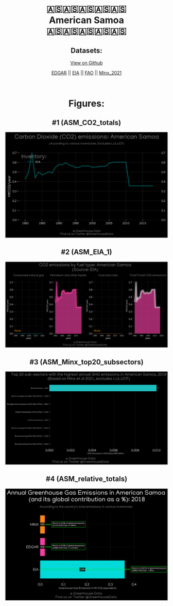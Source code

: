 
<center>
<h1 align="center">
🇦🇸🇦🇸🇦🇸🇦🇸🇦🇸
<br>
American Samoa
<br>
🇦🇸🇦🇸🇦🇸🇦🇸🇦🇸
</h1>
<h2>Datasets:</h2>
<p><a href="https://github.com/dquintani/GreenhouseData/tree/master/country_data/ASM_American Samoa/data">View on Github</a>
<br></p><p><a href="data/ASM_EDGAR.csv">EDGAR</a> || <a href="data/ASM_EIA.csv">EIA</a> || <a href="data/ASM_FAO.csv">FAO</a> || <a href="data/ASM_Minx_2021.csv">Minx_2021</a></p><p><br></p>
<h1>Figures:</h1><h2>#1 (ASM_CO2_totals)</h2>
<p><img alt="" src="figures/ASM_CO2_totals.png" /></p><h2>#2 (ASM_EIA_1)</h2>
<p><img alt="" src="figures/ASM_EIA_1.png" /></p><h2>#3 (ASM_Minx_top20_subsectors)</h2>
<p><img alt="" src="figures/ASM_Minx_top20_subsectors.png" /></p><h2>#4 (ASM_relative_totals)</h2>
<p><img alt="" src="figures/ASM_relative_totals.png" /></p>